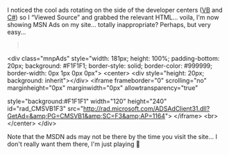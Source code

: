 I noticed the cool ads rotating on the side of the developer centers ([VB](http://msdn.microsoft.com/vbasic) and [C#](http://msdn.microsoft.com/vcsharp)) so I “Viewed Source” and grabbed the relevant HTML... voila, I'm now showing MSN Ads on my site... totally inappropriate? Perhaps, but very easy...

> <pre>
  &lt;div class="mnpAds" style="width: 181px; height: 100%; padding-bottom: 20px; 
  background: #F1F1F1; border-style: solid; border-color: #999999; border-width: 
  0px 1px 0px 0px"&gt;
      &lt;center&gt;
          &lt;div style="height: 20px; background: 
  inherit"&gt;&lt;/div&gt;
          &lt;iframe frameborder="0" 
  scrolling="no" marginheight="0px" marginwidth="0px" allowtransparency="true"
              
  style="background:#F1F1F1" width="120" height="240" id="rad_CMSVB1F3"
              src="http://rad.microsoft.com/ADSAdClient31.dll?GetAd=&amp;PG=CMSVB1&amp;SC=F3&amp;AP=1164"&gt;
          &lt;/iframe&gt;
          &lt;br&gt;
      &lt;/center&gt;
  &lt;/div&gt;

</pre>

Note that the MSDN ads may not be there by the time you visit the site... I don't really want them there, I'm just playing 🙂